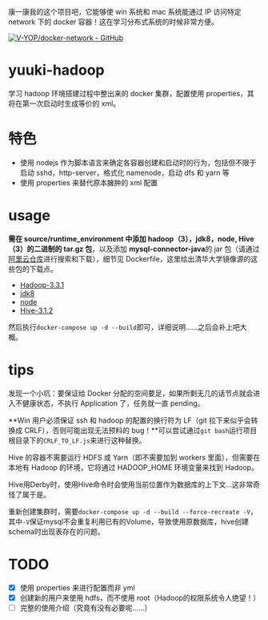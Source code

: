 康一康我的这个项目吧，它能够使 win 系统和 mac 系统能通过 IP 访问特定 network 下的 docker 容器！这在学习分布式系统的时候非常方便。

[![V-YOP/docker-network - GitHub](https://gh-card.dev/repos/V-YOP/docker-network.svg)](https://github.com/V-YOP/docker-network)

# yuuki-hadoop

学习 hadoop 环境搭建过程中整出来的 docker 集群，配置使用 properties，其将在第一次启动时生成等价的 xml。

# 特色

- 使用 nodejs 作为脚本语言来确定各容器创建和启动时的行为，包括但不限于启动 sshd，http-server，格式化 namenode，启动 dfs 和 yarn 等
- 使用 properties 来替代原本臃肿的 xml 配置

# usage

**需在 source/runtime_environment 中添加 hadoop（3），jdk8，node, Hive（3）的二进制的 tar.gz 包**，以及添加 **mysql-connector-java**的 jar 包（请通过[阿里云仓库](https://developer.aliyun.com/mvn/search)进行搜索和下载），细节见 Dockerfile，这里给出清华大学镜像源的这些包的下载点。
 
- [Hadoop-3.3.1](https://mirrors.tuna.tsinghua.edu.cn/apache/hadoop/common/hadoop-3.3.1/hadoop-3.3.1.tar.gz)
- [jdk8](https://mirrors.tuna.tsinghua.edu.cn/AdoptOpenJDK/8/jdk/x64/linux/OpenJDK8U-jdk_x64_linux_hotspot_8u322b06.tar.gz)
- [node](https://mirrors.tuna.tsinghua.edu.cn/nodejs-release/v17.5.0/node-v17.5.0-linux-x64.tar.gz)
- [Hive-3.1.2](https://mirrors.tuna.tsinghua.edu.cn/apache/hive/hive-3.1.2/apache-hive-3.1.2-bin.tar.gz)

然后执行`docker-compose up -d --build`即可，详细说明……之后会补上吧大概。

# tips

发现一个小坑：要保证给 Docker 分配的空间要足，如果所剩无几的话节点就会进入不健康状态，不执行 Application 了，任务就一直 pending。

**Win 用户必须保证 ssh 和 hadoop 的配置的换行符为 LF（git 拉下来似乎会转换成 CRLF），否则可能出现无法预料的 bug！**可以尝试通过`git bash`运行项目根目录下的`CRLF_TO_LF.js`来进行这种替换。

Hive 的容器不需要运行 HDFS 或 Yarn（即不需要加到 workers 里面），但需要在本地有 Hadoop 的环境，它将通过 HADOOP_HOME 环境变量来找到 Hadoop。

Hive用Derby时，使用Hive命令时会使用当前位置作为数据库的上下文…这非常奇怪了属于是。

重新创建集群时，需要`docker-compose up -d --build --force-recreate -V`，其中`-V`保证mysql不会重复利用已有的Volume，导致使用原数据库，hive创建schema时出现表存在的问题。

# TODO

- [x] 使用 properties 来进行配置而非 yml
- [x] 创建新的用户来使用 hdfs，而不使用 root（Hadoop的权限系统令人绝望！） 
- [ ] 完整的使用介绍（究竟有没有必要呢……）